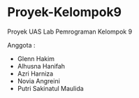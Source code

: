 # Proyek-Kelompok9
Proyek UAS Lab Pemrograman 
Kelompok 9

Anggota : 
- Glenn Hakim
- Alhusna Hanifah
- Azri Harniza
- Novia Angreini
- Putri Sakinatul Maulida
